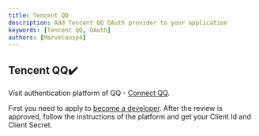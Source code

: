 ```yaml
---
title: Tencent QQ
description: Add Tencent QQ OAuth provider to your application
keywords: [Tencent QQ, OAuth]
authors: [Marvelousp4]
---
```


## Tencent QQ:heavy_check_mark:

Visit authentication platform of QQ - [Connect QQ](https://connect.qq.com/manage.html#/).

First you need to apply to [become a developer](https://wiki.connect.qq.com/%E6%88%90%E4%B8%BA%E5%BC%80%E5%8F%91%E8%80%85). After the review is approved, follow the instructions of the platform and get your Client Id and Client Secret.
